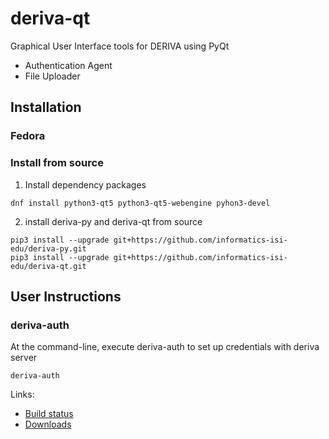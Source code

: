 # deriva-qt
Graphical User Interface tools for DERIVA using PyQt
* Authentication Agent
* File Uploader

## Installation
### Fedora
### Install from source

1. Install dependency packages 

```
dnf install python3-qt5 python3-qt5-webengine pyhon3-devel 
```

2. install deriva-py and deriva-qt from source

```
pip3 install --upgrade git+https://github.com/informatics-isi-edu/deriva-py.git
pip3 install --upgrade git+https://github.com/informatics-isi-edu/deriva-qt.git
```

## User Instructions 
### deriva-auth

At the command-line, execute deriva-auth to set up credentials with deriva server

```
deriva-auth
```


Links:
* [Build status](http://buildbot.isrd.isi.edu/)
* [Downloads](http://buildbot.isrd.isi.edu/~buildbot/deriva-qt/)
